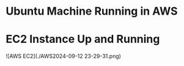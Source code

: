 # Ubuntu Machine Running in AWS
 
# EC2 Instance Up and Running
![AWS EC2](./AWS2024-09-12 23-29-31.png)



